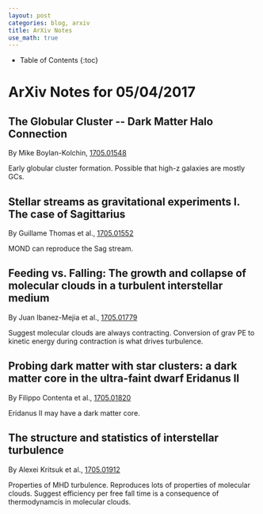 ```yaml
---
layout: post
categories: blog, arxiv
title: ArXiv Notes
use_math: true
---
```


* Table of Contents
{:toc}


# ArXiv Notes for 05/04/2017


## The Globular Cluster -- Dark Matter Halo Connection

By Mike Boylan-Kolchin, [1705.01548](https://arxiv.org/abs/1705.01548)

Early globular cluster formation. Possible that high-z galaxies are mostly GCs.

## Stellar streams as gravitational experiments I. The case of Sagittarius

By Guillame Thomas et al., [1705.01552](https://arxiv.org/abs/1705.01552)

MOND can reproduce the Sag stream.


## Feeding vs. Falling: The growth and collapse of molecular clouds in a turbulent interstellar medium

By Juan Ibanez-Mejia et al., [1705.01779](https://arxiv.org/abs/1705.01779)

Suggest molecular clouds are always contracting. Conversion of grav PE to kinetic energy
during contraction is what drives turbulence.

## Probing dark matter with star clusters: a dark matter core in the ultra-faint dwarf Eridanus II

By Filippo Contenta et al., [1705.01820](https://arxiv.org/abs/1705.01820)

Eridanus II may have a dark matter core.


## The structure and statistics of interstellar turbulence

By Alexei Kritsuk et al., [1705.01912](https://arxiv.org/abs/1705.01912)

Properties of MHD turbulence. Reproduces lots of properties of molecular clouds. Suggest
efficiency per free fall time is a consequence of thermodynamcis in molecular clouds.



